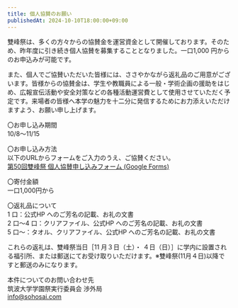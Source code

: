 ```yaml
---
title: 個人協賛のお願い
publishedAt: 2024-10-10T18:00:00+09:00
---
```


雙峰祭は、多くの方々からの協賛金を運営資金として開催しております。そのため、昨年度に引き続き個人協賛を募集することとなりました。一口1,000 円からのお申込みが可能です。

また、個人でご協賛いただいた皆様には、ささやかながら返礼品のご用意がございます。皆様からの協賛金は、学生や教職員による一般・学術企画の援助をはじめ、広報宣伝活動や安全対策などの各種活動運営費として使用させていただく予定です。来場者の皆様へ本学の魅力を十二分に発信するためにお力添えいただけますよう、お願い申し上げます。

〇お申し込み期間  
10/8〜11/15

〇お申し込み方法  
以下のURLからフォームをご入力のうえ、ご協賛ください。  
[第50回雙峰祭 個人協賛申し込みフォーム (Google Forms)](https://docs.google.com/forms/d/e/1FAIpQLScPj-75z77FnULmOZN1O-4JXGmzkeCvBv0fEK1vEYXXhmjdYQ/viewform)

〇寄付金額  
一口1,000円から

〇返礼品について  
1 口：公式HP へのご芳名の記載、お礼の文書  
2 口～4 口：クリアファイル、公式HP へのご芳名の記載、お礼の文書  
5 口〜：タオル、クリアファイル、公式HP へのご芳名の記載、お礼の文書

これらの返礼は、雙峰祭当日［11 月３日（土）・ ４日（日）］に学内に設置される福引所、または郵送にてお受け取りいただけます。※雙峰祭(11月４日)以降ですと郵送のみになります。

本件についてのお問い合わせ先  
筑波大学学園祭実行委員会 渉外局  
info@sohosai.com
